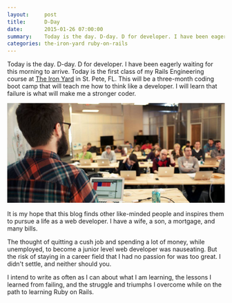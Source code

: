 ```yaml
---
layout:     post
title:      D-Day
date:       2015-01-26 07:00:00
summary:    Today is the day. D-day. D for developer. I have been eagerly waiting for this morning to arrive.
categories: the-iron-yard ruby-on-rails
---
```


Today is the day. D-day. D for developer. I have been eagerly waiting for this morning to arrive. Today is the first class of my Rails Engineering course at [The Iron Yard](http://www.theironyard.com/) in St. Pete, FL. This will be a three-month coding boot camp that will teach me how to think like a developer. I will learn that failure is what will make me a stronger coder.

![The Iron Yard](/images/rails-class.jpg)

It is my hope that this blog finds other like-minded people and inspires them to pursue a life as a web developer. I have a wife, a son, a mortgage, and many bills.

The thought of quitting a cush job and spending a lot of money, while unemployed, to become a junior level web developer was nauseating. But the risk of staying in a career field that I had no passion for was too great. I didn't settle, and neither should you.

I intend to write as often as I can about what I am learning, the lessons I learned from failing, and the struggle and triumphs I overcome while on the path to learning Ruby on Rails.
